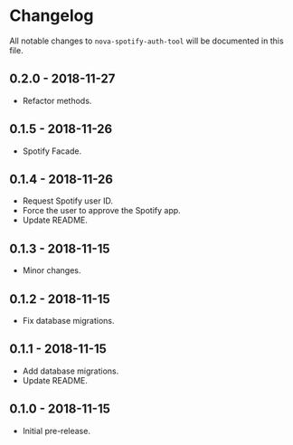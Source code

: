 # Changelog

All notable changes to `nova-spotify-auth-tool` will be documented in this file.

## 0.2.0 - 2018-11-27

- Refactor methods.

## 0.1.5 - 2018-11-26

- Spotify Facade.

## 0.1.4 - 2018-11-26

- Request Spotify user ID.
- Force the user to approve the Spotify app.
- Update README.

## 0.1.3 - 2018-11-15

- Minor changes.

## 0.1.2 - 2018-11-15

- Fix database migrations.

## 0.1.1 - 2018-11-15

- Add database migrations.
- Update README.

## 0.1.0 - 2018-11-15

- Initial pre-release.
